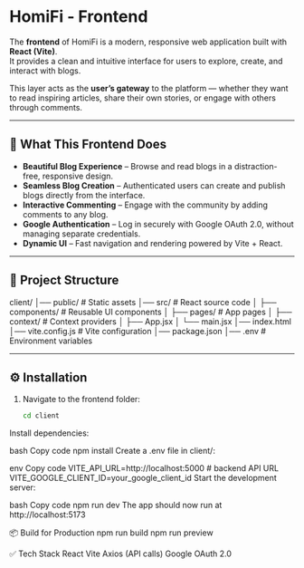 # HomiFi - Frontend

The **frontend** of HomiFi is a modern, responsive web application built with **React (Vite)**.  
It provides a clean and intuitive interface for users to explore, create, and interact with blogs.  

This layer acts as the **user’s gateway** to the platform — whether they want to read inspiring articles, share their own stories, or engage with others through comments.

---

## 🌟 What This Frontend Does
- **Beautiful Blog Experience** – Browse and read blogs in a distraction-free, responsive design.  
- **Seamless Blog Creation** – Authenticated users can create and publish blogs directly from the interface.  
- **Interactive Commenting** – Engage with the community by adding comments to any blog.  
- **Google Authentication** – Log in securely with Google OAuth 2.0, without managing separate credentials.  
- **Dynamic UI** – Fast navigation and rendering powered by Vite + React.  

---

## 📂 Project Structure
client/
│── public/ # Static assets
│── src/ # React source code
│ ├── components/ # Reusable UI components
│ ├── pages/ # App pages
│ ├── context/ # Context providers
│ ├── App.jsx
│ └── main.jsx
│── index.html
│── vite.config.js # Vite configuration
│── package.json
│── .env # Environment variables


---

## ⚙️ Installation

1. Navigate to the frontend folder:
   ```bash
   cd client
Install dependencies:

bash
Copy code
npm install
Create a .env file in client/:

env
Copy code
VITE_API_URL=http://localhost:5000   # backend API URL
VITE_GOOGLE_CLIENT_ID=your_google_client_id
Start the development server:

bash
Copy code
npm run dev
The app should now run at http://localhost:5173

📦 Build for Production
npm run build
npm run preview

✅ Tech Stack
React
Vite
Axios (API calls)
Google OAuth 2.0
